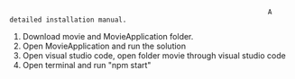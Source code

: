                                                                     A detailed installation manual.


1. Download movie and MovieApplication folder.
2. Open MovieApplication and run the solution
3. Open visual studio code, open folder movie through visual studio code
4. Open terminal and run "npm start"

